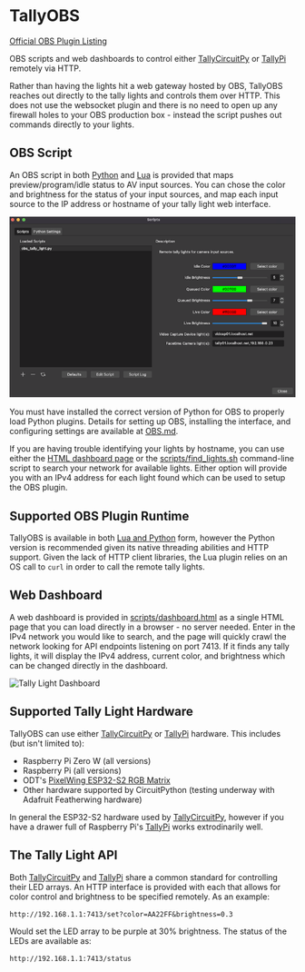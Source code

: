 # TallyOBS

[Official OBS Plugin Listing](https://obsproject.com/forum/resources/tallypi-push-scene-changes-to-wifi-enabled-tally-lights.1082/)

OBS scripts and web dashboards to control either
[TallyCircuitPy](https://github.com/deckerego/tally_circuitpy)
or [TallyPi](https://github.com/deckerego/tally_pi)
remotely via HTTP.

Rather than having the lights hit a web gateway hosted by OBS, TallyOBS reaches
out directly to the tally lights and controls them over HTTP. This does not use
the websocket plugin and there is no need to open up any firewall holes to your
OBS production box - instead the script pushes out commands directly to your lights.


## OBS Script

An OBS script in both [Python](./scripts/obs_tally_light.py) and
[Lua](./scripts/obs_tally_light.lua) is provided that maps
preview/program/idle status to AV input sources. You can chose the color
and brightness for the status of your input sources, and map each input source
to the IP address or hostname of your tally light web interface.

![OBS Plugin Settings](./docs/images/obs_settings.png)

You must have installed the correct version of Python for OBS to properly load
Python plugins. Details for setting up OBS, installing the interface,
and configuring settings are available at [OBS.md](./docs/OBS.md).

If you are having trouble identifying your lights by hostname, you can use either
the [HTML dashboard page](./scripts/dashboard.html) or the
[scripts/find_lights.sh](./scripts/find_lights.sh) command-line script to search
your network for available lights. Either option will provide you with an IPv4
address for each light found which can be used to setup the OBS plugin.


## Supported OBS Plugin Runtime

TallyOBS is available in both [Lua and Python](https://obsproject.com/docs/scripting.html)
form, however the Python version is recommended given its native threading
abilities and HTTP support. Given the lack of HTTP client libraries, the Lua
plugin relies on an OS call to `curl` in order to call the remote tally lights.


## Web Dashboard

A web dashboard is provided in [scripts/dashboard.html](./scripts/dashboard.html)
as a single HTML page that you can load directly in a browser - no server needed.
Enter in the IPv4 network you would like to search, and the page will quickly
crawl the network looking for API endpoints listening on port 7413. If it finds
any tally lights, it will display the IPv4 address, current color, and brightness
which can be changed directly in the dashboard.

![Tally Light Dashboard](./docs/images/dashboard.png)


## Supported Tally Light Hardware

TallyOBS can use either [TallyCircuitPy](https://github.com/deckerego/tally_circuitpy)
or [TallyPi](https://github.com/deckerego/tally_pi) hardware. This includes
(but isn't limited to):

- Raspberry Pi Zero W (all versions)
- Raspberry Pi (all versions)
- ODT's [PixelWing ESP32-S2 RGB Matrix](https://www.tindie.com/products/oakdevtech/pixelwing-esp32-s2-rgb-matrix/)
- Other hardware supported by CircuitPython (testing underway with Adafruit Featherwing hardware)

In general the ESP32-S2 hardware used by [TallyCircuitPy](https://github.com/deckerego/tally_circuitpy),
however if you have a drawer full of Raspberry Pi's [TallyPi](https://github.com/deckerego/tally_pi)
works extrodinarily well.


## The Tally Light API

Both [TallyCircuitPy](https://github.com/deckerego/tally_circuitpy)
and [TallyPi](https://github.com/deckerego/tally_pi)
share a common standard for controlling their LED arrays. An HTTP interface is
provided with each that allows for color control and brightness
to be specified remotely. As an example:

    http://192.168.1.1:7413/set?color=AA22FF&brightness=0.3

Would set the LED array to be purple at 30% brightness.
The status of the LEDs are available as:

    http://192.168.1.1:7413/status
